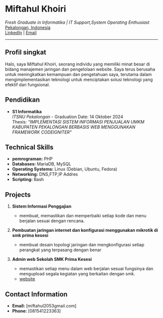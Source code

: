 # Miftahul Khoiri
*Fresh Graduate in Informatika  | IT Support,System Operating Enthusiast*  
[Pekalongan, Indonesia](#)  
[LinkedIn](https://www.linkedin.com/in/miftahul-khoiri-619552243/) | [Email](Miftahul2053@gmail.com)

---

## Profil singkat
Halo, saya Miftahul Khoiri, seorang individu yang memiliki minat besar di bidang manajemen jaringan dan pengelolaan website. Saya terus berusaha untuk meningkatkan kemampuan dan pengetahuan saya, terutama dalam mengimplementasikan teknologi untuk menciptakan solusi teknologi yang efektif dan fungsional.

## Pendidikan
- **S1 Informatika**  
  *ITSNU Pekalongan* - Graduation Date: 14 Oktober 2024  
  Thesis: *"IMPLEMENTASI SISTEM INFORMASI PENJUALAN UMKM KABUPATEN PEKALONGAN BERBASIS WEB MENGGUNAKAN FRAMEWORK CODEIGNITER"*

## Technical Skills
- **pemrograman:** PHP
- **Databases:** MariaDB, MySQL
- **Operating Systems:** Linux (Debian, Ubuntu, Fedora)
- **Networking:** DNS,FTP,IP Addres
- **Scripting:** Bash


## Projects
1. **Sistem Informasi Penggajian**  
   - membuat, memastikan dan memperbaiki setiap kode dan menu berjalan sesuai dengan rencana.
  
2. **Pembuatan jaringan internet dan konfigurasi menggunakan mikrotik di smk prima kesesi**  
   - membuat desain topologi jaringan dan mengkonfigurasi setiap perangkat yang terpasang dengan benar
   
4. **Admin web Sekolah SMK Prima Kesesi**  
   - memastikan setiap menu dalam web berjalan sesuai fungsinya dan mengupload segala kegiatan yang berkaitan dengan smk.
   - [website](https://www.smkprima.sch.id/) 



## Contact Information
- **Email:** [miftahul2053gmail.com]
- **Phone:** [081541223363]

